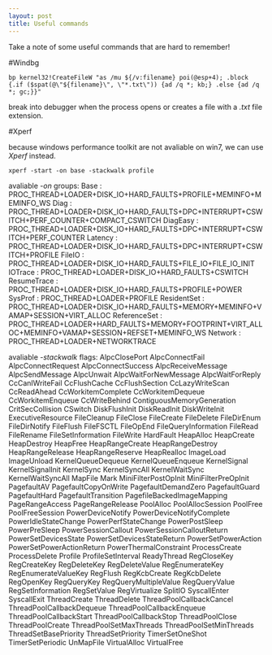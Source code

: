 ```yaml
---
layout: post
title: Useful commands
---
```


Take a note of some useful commands that are hard to remember!

#Windbg

```
bp kernel32!CreateFileW "as /mu ${/v:filename} poi(@esp+4); .block {.if ($spat(@\"${filename}\", \"*.txt\")) {ad /q *; kb;} .else {ad /q *; gc;}}"
```

break into debugger when the process opens or creates a file with a *.txt* file extension.

#Xperf

because windows performance toolkit are not avaliable on win7, we can use *Xperf* instead.
```
xperf -start -on base -stackwalk profile
```

avaliable *-on* groups:
Base           : PROC_THREAD+LOADER+DISK_IO+HARD_FAULTS+PROFILE+MEMINFO+MEMINFO_WS
Diag           : PROC_THREAD+LOADER+DISK_IO+HARD_FAULTS+DPC+INTERRUPT+CSWITCH+PERF_COUNTER+COMPACT_CSWITCH
DiagEasy       : PROC_THREAD+LOADER+DISK_IO+HARD_FAULTS+DPC+INTERRUPT+CSWITCH+PERF_COUNTER
Latency        : PROC_THREAD+LOADER+DISK_IO+HARD_FAULTS+DPC+INTERRUPT+CSWITCH+PROFILE
FileIO         : PROC_THREAD+LOADER+DISK_IO+HARD_FAULTS+FILE_IO+FILE_IO_INIT
IOTrace        : PROC_THREAD+LOADER+DISK_IO+HARD_FAULTS+CSWITCH
ResumeTrace    : PROC_THREAD+LOADER+DISK_IO+HARD_FAULTS+PROFILE+POWER
SysProf        : PROC_THREAD+LOADER+PROFILE
ResidentSet    : PROC_THREAD+LOADER+DISK_IO+HARD_FAULTS+MEMORY+MEMINFO+VAMAP+SESSION+VIRT_ALLOC
ReferenceSet   : PROC_THREAD+LOADER+HARD_FAULTS+MEMORY+FOOTPRINT+VIRT_ALLOC+MEMINFO+VAMAP+SESSION+REFSET+MEMINFO_WS
Network        : PROC_THREAD+LOADER+NETWORKTRACE

avaliable *-stackwalk* flags:
AlpcClosePort
AlpcConnectFail
AlpcConnectRequest
AlpcConnectSuccess
AlpcReceiveMessage
AlpcSendMessage
AlpcUnwait
AlpcWaitForNewMessage
AlpcWaitForReply
CcCanIWriteFail
CcFlushCache
CcFlushSection
CcLazyWriteScan
CcReadAhead
CcWorkitemComplete
CcWorkitemDequeue
CcWorkitemEnqueue
CcWriteBehind
ContiguousMemoryGeneration
CritSecCollision
CSwitch
DiskFlushInit
DiskReadInit
DiskWriteInit
ExecutiveResource
FileCleanup
FileClose
FileCreate
FileDelete
FileDirEnum
FileDirNotify
FileFlush
FileFSCTL
FileOpEnd
FileQueryInformation
FileRead
FileRename
FileSetInformation
FileWrite
HardFault
HeapAlloc
HeapCreate
HeapDestroy
HeapFree
HeapRangeCreate
HeapRangeDestroy
HeapRangeRelease
HeapRangeReserve
HeapRealloc
ImageLoad
ImageUnload
KernelQueueDequeue
KernelQueueEnqueue
KernelSignal
KernelSignalInit
KernelSync
KernelSyncAll
KernelWaitSync
KernelWaitSyncAll
MapFile
Mark
MiniFilterPostOpInit
MiniFilterPreOpInit
PagefaultAV
PagefaultCopyOnWrite
PagefaultDemandZero
PagefaultGuard
PagefaultHard
PagefaultTransition
PagefileBackedImageMapping
PageRangeAccess
PageRangeRelease
PoolAlloc
PoolAllocSession
PoolFree
PoolFreeSession
PowerDeviceNotify
PowerDeviceNotifyComplete
PowerIdleStateChange
PowerPerfStateChange
PowerPostSleep
PowerPreSleep
PowerSessionCallout
PowerSessionCalloutReturn
PowerSetDevicesState
PowerSetDevicesStateReturn
PowerSetPowerAction
PowerSetPowerActionReturn
PowerThermalConstraint
ProcessCreate
ProcessDelete
Profile
ProfileSetInterval
ReadyThread
RegCloseKey
RegCreateKey
RegDeleteKey
RegDeleteValue
RegEnumerateKey
RegEnumerateValueKey
RegFlush
RegKcbCreate
RegKcbDelete
RegOpenKey
RegQueryKey
RegQueryMultipleValue
RegQueryValue
RegSetInformation
RegSetValue
RegVirtualize
SplitIO
SyscallEnter
SyscallExit
ThreadCreate
ThreadDelete
ThreadPoolCallbackCancel
ThreadPoolCallbackDequeue
ThreadPoolCallbackEnqueue
ThreadPoolCallbackStart
ThreadPoolCallbackStop
ThreadPoolClose
ThreadPoolCreate
ThreadPoolSetMaxThreads
ThreadPoolSetMinThreads
ThreadSetBasePriority
ThreadSetPriority
TimerSetOneShot
TimerSetPeriodic
UnMapFile
VirtualAlloc
VirtualFree
